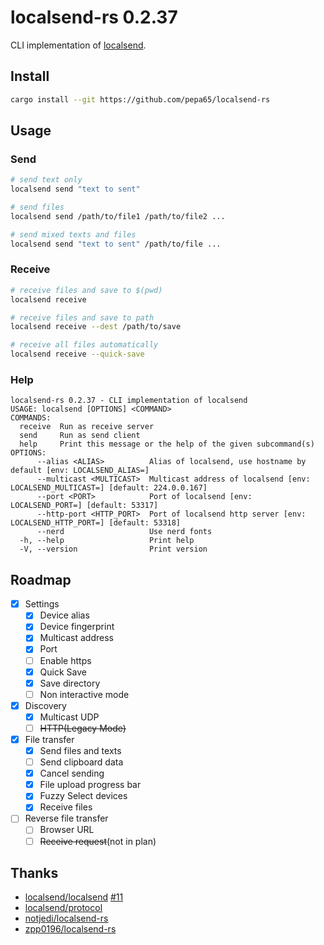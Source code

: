 # localsend-rs 0.2.37
CLI implementation of [localsend](https://github.com/localsend/localsend).

## Install
```bash
cargo install --git https://github.com/pepa65/localsend-rs
```

## Usage
### Send
```bash
# send text only
localsend send "text to sent"

# send files
localsend send /path/to/file1 /path/to/file2 ...

# send mixed texts and files
localsend send "text to sent" /path/to/file ...
```

### Receive
```bash
# receive files and save to $(pwd)
localsend receive

# receive files and save to path
localsend receive --dest /path/to/save

# receive all files automatically
localsend receive --quick-save
```

### Help
```
localsend-rs 0.2.37 - CLI implementation of localsend
USAGE: localsend [OPTIONS] <COMMAND>
COMMANDS:
  receive  Run as receive server
  send     Run as send client
  help     Print this message or the help of the given subcommand(s)
OPTIONS:
      --alias <ALIAS>          Alias of localsend, use hostname by default [env: LOCALSEND_ALIAS=]
      --multicast <MULTICAST>  Multicast address of localsend [env: LOCALSEND_MULTICAST=] [default: 224.0.0.167]
      --port <PORT>            Port of localsend [env: LOCALSEND_PORT=] [default: 53317]
      --http-port <HTTP_PORT>  Port of localsend http server [env: LOCALSEND_HTTP_PORT=] [default: 53318]
      --nerd                   Use nerd fonts
  -h, --help                   Print help
  -V, --version                Print version
```

## Roadmap
- [x] Settings
    - [x] Device alias
    - [x] Device fingerprint
    - [x] Multicast address
    - [x] Port
    - [ ] Enable https
    - [x] Quick Save
    - [x] Save directory
    - [ ] Non interactive mode
- [x] Discovery
    - [x] Multicast UDP
    - [ ] ~~HTTP(Legacy Mode)~~
- [x] File transfer
    - [x] Send files and texts
    - [ ] Send clipboard data
    - [x] Cancel sending
    - [x] File upload progress bar
    - [x] Fuzzy Select devices
    - [x] Receive files
- [ ] Reverse file transfer
    - [ ] Browser URL
    - [ ] ~~Receive request~~(not in plan)

## Thanks
* [localsend/localsend](https://github.com/localsend/localsend) [#11](https://github.com/localsend/localsend/issues/11)
* [localsend/protocol](https://github.com/localsend/protocol)
* [notjedi/localsend-rs](https://github.com/notjedi/localsend-rs)
* [zpp0196/localsend-rs](https://github.com/zpp0196/localsend-rs)
